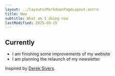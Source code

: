 ```yaml
---
layout: ../layouts/MarkdownPageLayout.astro
title: Now
subtitle: What am I doing now
lastModified: 2025-09-15
---
```


## Currently

- I am finishing some improvements of my website
- I am planning the relaunch of my newsletter

Inspired by [Derek Sivers](https://nownownow.com/about).
